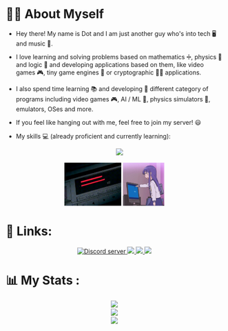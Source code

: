 # 🦹‍♂️ About Myself

- Hey there! My name is Dot and I am just another guy who's into tech 🖥️ and music 🎵.

- I love learning and solving problems based on mathematics ➗, physics 📖 and logic 🧩 and developing applications based on them, like video games 🎮, tiny game engines 👾 or cryptographic 👨‍💻 applications.

- I also spend time learning 📚 and developing 🔬 different category of programs including video games 🎮, AI / ML 🤖, physics simulators 🎲, emulators, OSes and more.

- If you feel like hanging out with me, feel free to join my server! 😃

- My skills 💻 (already proficient and currently learning):
  <p align="center">
    <img src="https://skillicons.dev/icons?i=bash,git,github,powershell,vscode,c,cs,cpp,rust,py,html,css,md,js,ts,,deno,nodejs,dotnet,qt,tailwindcss,vue,wasm,regex,unity,godot">
  </p>

<p align="center">
 <img src="./images/216638.gif" height="100">
 <img src="./images/3703.gif" height="100">
</p>

# 🔗 Links:

<p align="center">
  <a href="https://discord.gg/s4JbsUPNZa" target="_blank">
    <img src="https://dcbadge.vercel.app/api/server/s4JbsUPNZa" alt="Discord server">
  </a>
  <a href="https://discordapp.com/users/853527642652409866" target="_blank">
    <img src="https://img.shields.io/badge/Discord-%235865F2.svg?style=for-the-badge&logo=discord&logoColor=white">
  </a>
  <a href="https://www.hackerrank.com/dotslashconfig" target="_blank">
    <img src="https://img.shields.io/badge/-Hackerrank-2EC866?style=for-the-badge&logo=HackerRank&logoColor=white">
  </a>
  <a href="mailto:abinr5501@gmail.com" target="_blank">
    <img src="https://img.shields.io/badge/Gmail-D14836?style=for-the-badge&logo=gmail&logoColor=white">
  </a>
</p>

# 📊 My Stats :
<p align="center">
<img src="https://github-readme-stats.vercel.app/api?username=dotslashinit-sh&theme=vue-dark&show_icons=true&hide_border=true&count_private=true"> <br/>
<img src="https://github-readme-streak-stats.herokuapp.com/?user=dotslashinit-sh&theme=vue-dark&hide_border=true"><br/>
<img src="https://github-readme-stats.vercel.app/api/top-langs/?username=dotslashinit-sh&theme=vue-dark&show_icons=true&hide_border=true&layout=compact"><br/>
</p>
